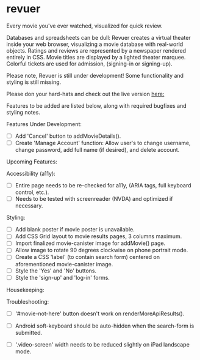 # revuer
Every movie you've ever watched, visualized for quick review.

Databases and spreadsheets can be dull: Revuer creates a virtual theater inside your web browser, visualizing a movie database with real-world objects. Ratings and reviews are represented by a newspaper rendered entirely in CSS. Movie titles are displayed by a lighted theater marquee. Colorful tickets are used for admission, (signing-in or signing-up).

Please note, Revuer is still under development! Some functionality and styling is still missing.

Please don your hard-hats and check out the live version [here:](https://revuer.herokuapp.com/)

Features to be added are listed below, along with required bugfixes and styling notes.

Features Under Development:
  * [ ] Add 'Cancel' button to addMovieDetails().
  * [ ] Create 'Manage Account' function: Allow user's to change username, change password, add full name (if desired), and delete account. 
  
Upcoming Features:
  
Accessibility (a11y):
  * [ ] Entire page needs to be re-checked for a11y, (ARIA tags, full keyboard control, etc.).
  * [ ] Needs to be tested with screenreader (NVDA) and optimized if necessary.
 
Styling:
  * [ ] Add blank poster if movie poster is unavailable.
  * [ ] Add CSS Grid layout to movie results pages, 3 columns maximum.
  * [ ] Import finalized movie-canister image for addMovie() page.
  * [ ] Allow image to rotate 90 degrees clockwise on phone portrait mode.
  * [ ] Create a CSS 'label' (to contain search form) centered on aforementioned movie-canister image.
  * [ ] Style the 'Yes' and 'No' buttons.
  * [ ] Style the 'sign-up' and 'log-in' forms.
    
Housekeeping:
     
Troubleshooting:
  * [ ] '#movie-not-here' button doesn't work on renderMoreApiResults().
  * [ ] Android soft-keyboard should be auto-hidden when the search-form is submitted.
  * [ ] '.video-screen' width needs to be reduced slightly on iPad landscape mode.
  
